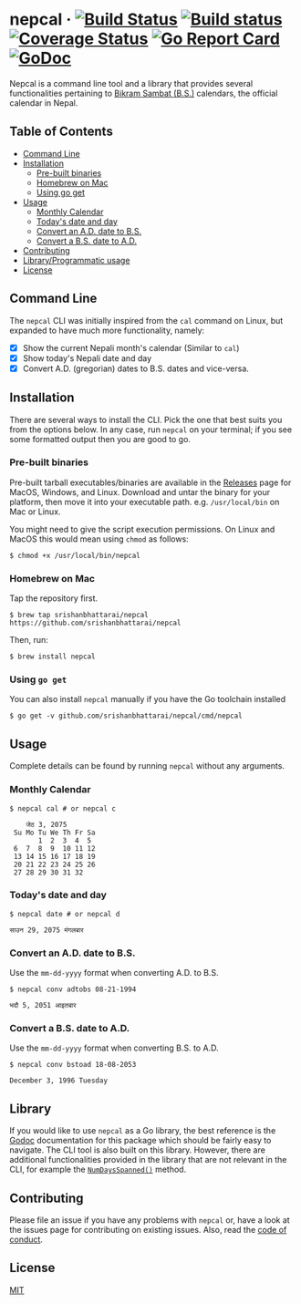 # nepcal &middot; [![Build Status](https://travis-ci.org/srishanbhattarai/nepcal.svg?branch=master)](https://travis-ci.org/srishanbhattarai/nepcal) [![Build status](https://ci.appveyor.com/api/projects/status/6vm0m2ph6usjvdn4/branch/master?svg=true)](https://ci.appveyor.com/project/srishanbhattarai/nepcal-j10el/branch/master) [![Coverage Status](https://coveralls.io/repos/github/srishanbhattarai/nepcal/badge.svg?branch=master)](https://coveralls.io/github/srishanbhattarai/nepcal?branch=master) [![Go Report Card](https://goreportcard.com/badge/github.com/srishanbhattarai/nepcal)](https://goreportcard.com/report/github.com/srishanbhattarai/nepcal) [![GoDoc](https://godoc.org/github.com/srishanbhattarai/nepcal?status.svg)](https://godoc.org/github.com/srishanbhattarai/nepcal)

Nepcal is a command line tool and a library that provides several functionalities pertaining to [Bikram Sambat (B.S.)](https://calendars.wikia.org/wiki/Bikram_Samwat) calendars, the official calendar in Nepal. 

## Table of Contents
* [Command Line](#command-line)
* [Installation](#installation)
  * [Pre-built binaries](#pre-built-binaries)
  * [Homebrew on Mac](#homebrew-on-mac)
  * [Using go get](#using-go-get)
* [Usage](#usage)
  * [Monthly Calendar](#monthly-calendar)
  * [Today's date and day](#todays-date-and-day)
  * [Convert an A.D. date to B.S.](#convert-an-ad-date-to-bs)
  * [Convert a B.S. date to A.D.](#convert-a-bs-date-to-ad)
* [Contributing](#contributing)
* [Library/Programmatic usage](#library)
* [License](#license)

## Command Line 
The `nepcal` CLI was initially inspired from the `cal` command on Linux, but expanded to have much more functionality, namely:

* [x] Show the current Nepali month's calendar (Similar to `cal`)
* [x] Show today's Nepali date and day
* [x] Convert A.D. (gregorian) dates to B.S. dates and vice-versa.

## Installation
There are several ways to install the CLI. Pick the one that best suits you from the options below. In any case, run `nepcal` on your terminal; if you see some formatted output then you are good to go.

### Pre-built binaries
Pre-built tarball executables/binaries are available in the [Releases](https://github.com/srishanbhattarai/nepcal/releases) page for MacOS, Windows, and Linux. 
Download and untar the binary for your platform, then move it into your executable path. e.g. `/usr/local/bin` on Mac or Linux.

You might need to give the script execution permissions. On Linux and MacOS this would mean using `chmod` as follows:
    
```
$ chmod +x /usr/local/bin/nepcal
```

### Homebrew on Mac
Tap the repository first.

```
$ brew tap srishanbhattarai/nepcal https://github.com/srishanbhattarai/nepcal
```

Then, run:

```
$ brew install nepcal
```

### Using `go get`
You can also install `nepcal` manually if you have the Go toolchain installed

```
$ go get -v github.com/srishanbhattarai/nepcal/cmd/nepcal
```

## Usage

Complete details can be found by running `nepcal` without any arguments.

### Monthly Calendar

```
$ nepcal cal # or nepcal c

    जेठ 3, 2075
 Su Mo Tu We Th Fr Sa
       1  2  3  4  5
 6  7  8  9  10 11 12
 13 14 15 16 17 18 19
 20 21 22 23 24 25 26
 27 28 29 30 31 32
```

### Today's date and day

```
$ nepcal date # or nepcal d

साउन 29, 2075 मंगलबार
```

### Convert an A.D. date to B.S.

Use the `mm-dd-yyyy` format when converting A.D. to B.S.

```
$ nepcal conv adtobs 08-21-1994

भदौ 5, 2051 आइतबार
```

### Convert a B.S. date to A.D.

Use the `mm-dd-yyyy` format when converting B.S. to A.D.

```
$ nepcal conv bstoad 18-08-2053

December 3, 1996 Tuesday
```

## Library
If you would like to use `nepcal` as a Go library, the best reference is the [Godoc](https://godoc.org/github.com/srishanbhattarai/nepcal/nepcal) documentation for this package which should be fairly easy to navigate. The CLI tool is also built on this library. However, there are additional functionalities provided in the library that are not relevant in the CLI, for example the [`NumDaysSpanned()`](https://godoc.org/github.com/srishanbhattarai/nepcal/nepcal#Time.NumDaysSpanned) method.

## Contributing

Please file an issue if you have any problems with `nepcal` or, have a look at the issues page for contributing on existing issues. Also, read the [code of conduct](https://github.com/srishanbhattarai/nepcal/blob/master/CODE_OF_CONDUCT.md).

## License

[MIT](LICENSE)
